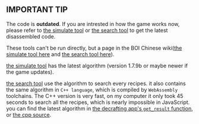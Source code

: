 ## IMPORTANT TIP

The code is **outdated**.
If you are intrested in how the game works now, please refer to [the simulate tool](https://github.com/frto027/IsaacBagOfCraftingHuijiGadget) or [the search tool](https://github.com/frto027/IsaacDecraftingHuijiGadget) to get the latest disassembled code.

These tools can't be run directly, but a page in the BOI Chinese wiki([the simulate tool here](https://isaac.huijiwiki.com/wiki/%E6%A8%A1%E6%9D%BF:Crafting) and [the search tool here](https://isaac.huijiwiki.com/wiki/Decrafting)).

[the simulate tool](https://github.com/frto027/IsaacBagOfCraftingHuijiGadget) has the latest algorithm (version 1.7.9b or maybe newer if the game updates).

[the search tool](https://github.com/frto027/IsaacDecraftingHuijiGadget) use the algorithm to search every recipes.
it also contains the same algorithm in `C++ language`, which is compiled by `WebAssembly` toolchains. The C++ version is very fast, on my computer it only took 45 seconds to search all the recipes, which is nearly impossible in JavaScript.
you can find the latest algorithm in [the decrafting app's `get_result` function](https://github.com/frto027/IsaacDecraftingHuijiGadget/blob/master/src/App.vue), or [the cpp source](https://github.com/frto027/IsaacDecraftingHuijiGadget/blob/master/bofwasm/main.cpp).
